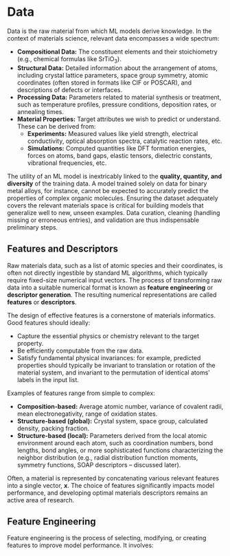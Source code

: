 # Data

Data is the raw material from which ML models derive knowledge. In the context of materials science, relevant data encompasses a wide spectrum:

*   **Compositional Data:** The constituent elements and their stoichiometry (e.g., chemical formulas like SrTiO$_3$).
*   **Structural Data:** Detailed information about the arrangement of atoms, including crystal lattice parameters, space group symmetry, atomic coordinates (often stored in formats like CIF or POSCAR), and descriptions of defects or interfaces.
*   **Processing Data:** Parameters related to material synthesis or treatment, such as temperature profiles, pressure conditions, deposition rates, or annealing times.
*   **Material Properties:** Target attributes we wish to predict or understand. These can be derived from:
    *   **Experiments:** Measured values like yield strength, electrical conductivity, optical absorption spectra, catalytic reaction rates, etc.
    *   **Simulations:** Computed quantities like DFT formation energies, forces on atoms, band gaps, elastic tensors, dielectric constants, vibrational frequencies, etc.

The utility of an ML model is inextricably linked to the **quality, quantity, and diversity** of the training data. A model trained solely on data for binary metal alloys, for instance, cannot be expected to accurately predict the properties of complex organic molecules. Ensuring the dataset adequately covers the relevant materials space is critical for building models that generalize well to new, unseen examples. Data curation, cleaning (handling missing or erroneous entries), and validation are thus indispensable preliminary steps.

## Features and Descriptors
Raw materials data, such as a list of atomic species and their coordinates, is often not directly ingestible by standard ML algorithms, which typically require fixed-size numerical input vectors. The process of transforming raw data into a suitable numerical format is known as **feature engineering** or **descriptor generation**. The resulting numerical representations are called **features** or **descriptors**.

The design of effective features is a cornerstone of materials informatics. Good features should ideally:
*   Capture the essential physics or chemistry relevant to the target property.
*   Be efficiently computable from the raw data.
*   Satisfy fundamental physical invariances: for example, predicted properties should typically be invariant to translation or rotation of the material system, and invariant to the permutation of identical atoms' labels in the input list.

Examples of features range from simple to complex:
*   **Composition-based:** Average atomic number, variance of covalent radii, mean electronegativity, range of oxidation states.
*   **Structure-based (global):** Crystal system, space group, calculated density, packing fraction.
*   **Structure-based (local):** Parameters derived from the local atomic environment around each atom, such as coordination numbers, bond lengths, bond angles, or more sophisticated functions characterizing the neighbor distribution (e.g., radial distribution function moments, symmetry functions, SOAP descriptors – discussed later).

Often, a material is represented by concatenating various relevant features into a single vector, $\mathbf{x}$. The choice of features significantly impacts model performance, and developing optimal materials descriptors remains an active area of research.

## Feature Engineering
Feature engineering is the process of selecting, modifying, or creating features to improve model performance. It involves: